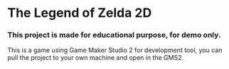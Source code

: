 # The Legend of Zelda 2D

### This project is made for educational purpose, for demo only.

This is a game using Game Maker Studio 2 for development tool, you can pull the project to your own machine and open in the GMS2.
